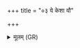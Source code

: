 +++
title = "०३ ये केशा यौ"

+++
<details><summary>मूलम् (GR)</summary>

ये केशा यौ प्रतिधी  
यत् कुरीरं य ओपशः ।  
अथो ये ते स्वाः सन्ति  
सर्वे ते ते ऽभिशोचनम् ॥
</details>